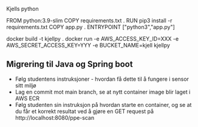 Kjells python 

FROM python:3.9-slim
COPY requirements.txt .
RUN pip3 install -r requirements.txt
COPY app.py .
ENTRYPOINT ["python3","app.py"]

docker build -t kjellpy .
docker run -e AWS_ACCESS_KEY_ID=XXX -e AWS_SECRET_ACCESS_KEY=YYY -e BUCKET_NAME=kjell kjellpy

## Migrering til Java og Spring boot

* Følg studentens instruksjoner - hvordan få dette til å fungere i sensor sitt miljø
* Lag en commit mot main branch, se at nytt container image blir laget i AWS ECR 
* Følg studenten sin instruksjon på hvordan starte en container, og se at du får et korrekt resultat ved å gjøre en GET request på http://localhost:8080/ppe-scan
